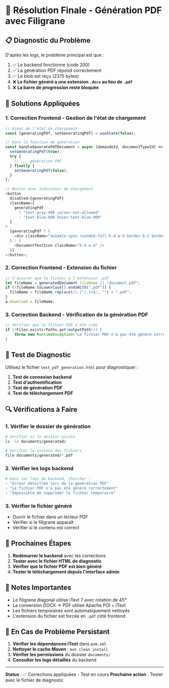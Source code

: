 # 🔧 Résolution Finale - Génération PDF avec Filigrane

## 📋 Diagnostic du Problème

D'après les logs, le problème principal est que :

1. ✅ Le backend fonctionne (code 200)
2. ✅ La génération PDF répond correctement
3. ✅ Le blob est reçu (2375 bytes)
4. ❌ **Le fichier généré a une extension `.docx` au lieu de `.pdf`**
5. ❌ **La barre de progression reste bloquée**

## 🎯 Solutions Appliquées

### 1. **Correction Frontend - Gestion de l'état de chargement**

```javascript
// Ajout de l'état de chargement
const [generatingPdf, setGeneratingPdf] = useState(false);

// Dans la fonction de génération
const handleGeneratePdfDocument = async (demandeId, documentTypeId) => {
  setGeneratingPdf(true);
  try {
    // ... génération PDF
  } finally {
    setGeneratingPdf(false);
  }
};

// Bouton avec indicateur de chargement
<button
  disabled={generatingPdf}
  className={
    generatingPdf
      ? "text-gray-400 cursor-not-allowed"
      : "text-blue-600 hover:text-blue-900"
  }
>
  {generatingPdf ? (
    <div className="animate-spin rounded-full h-4 w-4 border-b-2 border-blue-600"></div>
  ) : (
    <DocumentTextIcon className="h-4 w-4" />
  )}
</button>;
```

### 2. **Correction Frontend - Extension du fichier**

```javascript
// S'assurer que le fichier a l'extension .pdf
let fileName = generatedDocument.fileName || "document.pdf";
if (!fileName.toLowerCase().endsWith(".pdf")) {
  fileName = fileName.replace(/\.[^/.]+$/, "") + ".pdf";
}
a.download = fileName;
```

### 3. **Correction Backend - Vérification de la génération PDF**

```java
// Vérifier que le fichier PDF a été créé
if (!Files.exists(Paths.get(outputPath))) {
    throw new RuntimeException("Le fichier PDF n'a pas été généré correctement");
}
```

## 🧪 Test de Diagnostic

Utilisez le fichier `test_pdf_generation.html` pour diagnostiquer :

1. **Test de connexion backend**
2. **Test d'authentification**
3. **Test de génération PDF**
4. **Test de téléchargement PDF**

## 🔍 Vérifications à Faire

### 1. **Vérifier le dossier de génération**

```bash
# Vérifier si le dossier existe
ls -la documents/generated/

# Vérifier le contenu des fichiers
file documents/generated/*.pdf
```

### 2. **Vérifier les logs backend**

```bash
# Dans les logs du backend, chercher :
- "Erreur détaillée lors de la génération PDF"
- "Le fichier PDF n'a pas été généré correctement"
- "Impossible de supprimer le fichier temporaire"
```

### 3. **Vérifier le fichier généré**

- Ouvrir le fichier dans un lecteur PDF
- Vérifier si le filigrane apparaît
- Vérifier si le contenu est correct

## 🚀 Prochaines Étapes

1. **Redémarrer le backend** avec les corrections
2. **Tester avec le fichier HTML de diagnostic**
3. **Vérifier que le fichier PDF est bien généré**
4. **Tester le téléchargement depuis l'interface admin**

## 📝 Notes Importantes

- Le filigrane diagonal utilise iText 7 avec rotation de 45°
- La conversion DOCX → PDF utilise Apache POI + iText
- Les fichiers temporaires sont automatiquement nettoyés
- L'extension du fichier est forcée en `.pdf` côté frontend

## 🔧 En Cas de Problème Persistant

1. **Vérifier les dépendances iText** dans `pom.xml`
2. **Nettoyer le cache Maven** : `mvn clean install`
3. **Vérifier les permissions** du dossier `documents/`
4. **Consulter les logs détaillés** du backend

---

**Status** : ✅ Corrections appliquées - Test en cours
**Prochaine action** : Tester avec le fichier de diagnostic
